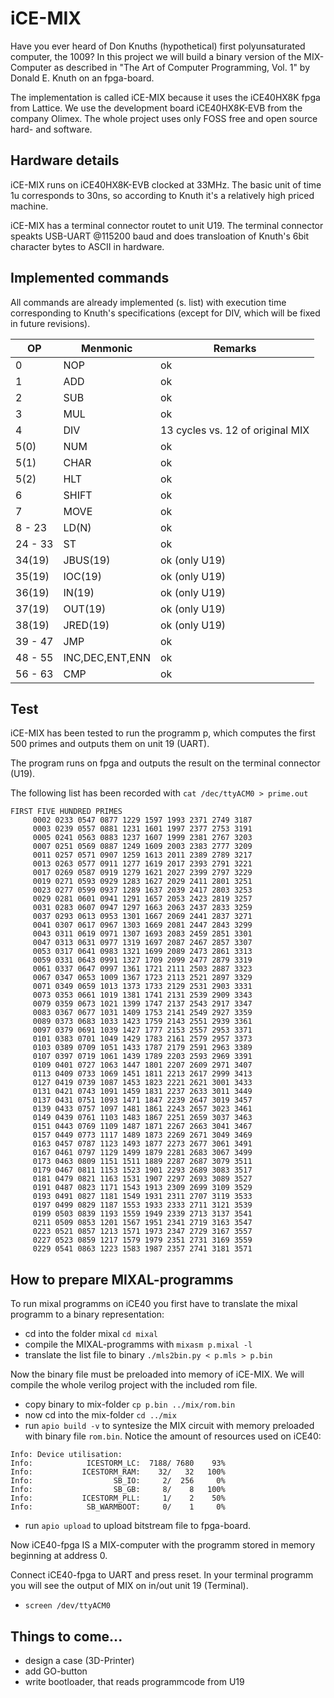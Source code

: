 # iCE-MIX

Have you ever heard of Don Knuths (hypothetical) first polyunsaturated computer, the 1009? In this project we will build a binary version of the MIX-Computer as described in "The Art of Computer Programming, Vol. 1" by Donald E. Knuth on an fpga-board.

The implementation is called iCE-MIX because it uses the iCE40HX8K fpga from Lattice. We use the development board iCE40HX8K-EVB from the company Olimex. The whole project uses only FOSS free and open source hard- and software.

## Hardware details
iCE-MIX runs on iCE40HX8K-EVB clocked at 33MHz. The basic unit of time 1u corresponds to 30ns, so according to Knuth it's a relatively high priced machine.

iCE-MIX has a terminal connector routet to unit U19. The terminal connector speakts USB-UART @115200 baud and does transloation of Knuth's 6bit character bytes to ASCII in hardware. 

## Implemented commands

All commands are already implemented (s. list) with execution time corresponding to Knuth's specifications (except for DIV, which will be fixed in future revisions).

| OP  | Menmonic | Remarks |
| -   | -   | -  |
| 0   | NOP | ok |
| 1   | ADD | ok | 
| 2   | SUB | ok | 
| 3   | MUL | ok | 
| 4   | DIV | 13 cycles vs. 12 of original MIX | 
| 5(0)   | NUM | ok | 
| 5(1)   | CHAR | ok | 
| 5(2)  | HLT | ok | 
| 6   | SHIFT | ok | 
| 7   | MOVE | ok | 
| 8 - 23   | LD(N) | ok | 
| 24 - 33  | ST | ok | 
| 34(19)   | JBUS(19) | ok (only U19) | 
| 35(19)   | IOC(19) | ok (only U19) | 
| 36(19)   | IN(19) | ok (only U19) | 
| 37(19)   | OUT(19) | ok (only U19) | 
| 38(19)   | JRED(19) | ok (only U19) | 
| 39 - 47   | JMP | ok | 
| 48 - 55   | INC,DEC,ENT,ENN | ok | 
| 56 - 63  | CMP | ok | 

## Test

iCE-MIX has been tested to run the programm p, which computes the first 500 primes and outputs them on unit 19 (UART).

The program runs on fpga and outputs the result on the terminal connector (U19).

The following list has been recorded with `cat /dec/ttyACM0 > prime.out`

```
FIRST FIVE HUNDRED PRIMES                                                 
     0002 0233 0547 0877 1229 1597 1993 2371 2749 3187                    
     0003 0239 0557 0881 1231 1601 1997 2377 2753 3191                    
     0005 0241 0563 0883 1237 1607 1999 2381 2767 3203                    
     0007 0251 0569 0887 1249 1609 2003 2383 2777 3209                    
     0011 0257 0571 0907 1259 1613 2011 2389 2789 3217                    
     0013 0263 0577 0911 1277 1619 2017 2393 2791 3221                    
     0017 0269 0587 0919 1279 1621 2027 2399 2797 3229                    
     0019 0271 0593 0929 1283 1627 2029 2411 2801 3251                    
     0023 0277 0599 0937 1289 1637 2039 2417 2803 3253                    
     0029 0281 0601 0941 1291 1657 2053 2423 2819 3257                    
     0031 0283 0607 0947 1297 1663 2063 2437 2833 3259                    
     0037 0293 0613 0953 1301 1667 2069 2441 2837 3271                    
     0041 0307 0617 0967 1303 1669 2081 2447 2843 3299                    
     0043 0311 0619 0971 1307 1693 2083 2459 2851 3301                    
     0047 0313 0631 0977 1319 1697 2087 2467 2857 3307                    
     0053 0317 0641 0983 1321 1699 2089 2473 2861 3313                    
     0059 0331 0643 0991 1327 1709 2099 2477 2879 3319                    
     0061 0337 0647 0997 1361 1721 2111 2503 2887 3323                    
     0067 0347 0653 1009 1367 1723 2113 2521 2897 3329                    
     0071 0349 0659 1013 1373 1733 2129 2531 2903 3331                    
     0073 0353 0661 1019 1381 1741 2131 2539 2909 3343                    
     0079 0359 0673 1021 1399 1747 2137 2543 2917 3347                    
     0083 0367 0677 1031 1409 1753 2141 2549 2927 3359                    
     0089 0373 0683 1033 1423 1759 2143 2551 2939 3361                    
     0097 0379 0691 1039 1427 1777 2153 2557 2953 3371                    
     0101 0383 0701 1049 1429 1783 2161 2579 2957 3373                    
     0103 0389 0709 1051 1433 1787 2179 2591 2963 3389                    
     0107 0397 0719 1061 1439 1789 2203 2593 2969 3391                    
     0109 0401 0727 1063 1447 1801 2207 2609 2971 3407                    
     0113 0409 0733 1069 1451 1811 2213 2617 2999 3413                    
     0127 0419 0739 1087 1453 1823 2221 2621 3001 3433                    
     0131 0421 0743 1091 1459 1831 2237 2633 3011 3449                    
     0137 0431 0751 1093 1471 1847 2239 2647 3019 3457                    
     0139 0433 0757 1097 1481 1861 2243 2657 3023 3461                    
     0149 0439 0761 1103 1483 1867 2251 2659 3037 3463                    
     0151 0443 0769 1109 1487 1871 2267 2663 3041 3467                    
     0157 0449 0773 1117 1489 1873 2269 2671 3049 3469                    
     0163 0457 0787 1123 1493 1877 2273 2677 3061 3491                    
     0167 0461 0797 1129 1499 1879 2281 2683 3067 3499                    
     0173 0463 0809 1151 1511 1889 2287 2687 3079 3511                    
     0179 0467 0811 1153 1523 1901 2293 2689 3083 3517                    
     0181 0479 0821 1163 1531 1907 2297 2693 3089 3527                    
     0191 0487 0823 1171 1543 1913 2309 2699 3109 3529                    
     0193 0491 0827 1181 1549 1931 2311 2707 3119 3533                    
     0197 0499 0829 1187 1553 1933 2333 2711 3121 3539                    
     0199 0503 0839 1193 1559 1949 2339 2713 3137 3541                    
     0211 0509 0853 1201 1567 1951 2341 2719 3163 3547                    
     0223 0521 0857 1213 1571 1973 2347 2729 3167 3557                    
     0227 0523 0859 1217 1579 1979 2351 2731 3169 3559                    
     0229 0541 0863 1223 1583 1987 2357 2741 3181 3571                    
```


## How to prepare MIXAL-programms
To run mixal programms on iCE40 you first have to translate the mixal programm to a binary representation:
* cd into the folder mixal `cd mixal`
* compile the MIXAL-programms with `mixasm p.mixal -l`
* translate the list file to binary `./mls2bin.py < p.mls > p.bin`

Now the binary file must be preloaded into memory of iCE-MIX. We will compile the whole verilog project with the included rom file.

* copy binary to mix-folder `cp p.bin ../mix/rom.bin`
* now cd into the mix-folder `cd ../mix`
* run `apio build -v` to syntesize the MIX circuit with memory preloaded with binary file `rom.bin`. Notice the amount of resources used on iCE40:

```
Info: Device utilisation:
Info: 	         ICESTORM_LC:  7188/ 7680    93%
Info: 	        ICESTORM_RAM:    32/   32   100%
Info: 	               SB_IO:     2/  256     0%
Info: 	               SB_GB:     8/    8   100%
Info: 	        ICESTORM_PLL:     1/    2    50%
Info: 	         SB_WARMBOOT:     0/    1     0%
```
* run `apio upload` to upload bitstream file to fpga-board.

Now iCE40-fpga IS a MIX-computer with the programm stored in memory beginning at address 0.

Connect iCE40-fpga to UART and press reset. In your terminal programm you will see the output of MIX on in/out unit 19 (Terminal).
* `screen /dev/ttyACM0`

## Things to come...
* design a case (3D-Printer)
* add GO-button
* write bootloader, that reads programmcode from U19
